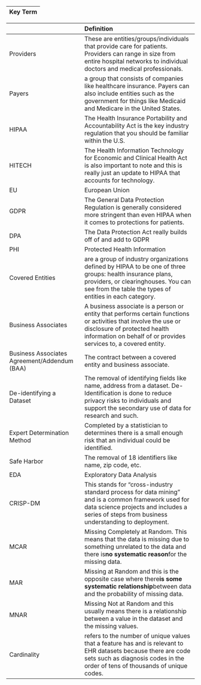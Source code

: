 | **Key Term** |
| :--- |


|  | **Definition** |
| :--- | :--- |
| Providers | These are entities/groups/individuals that provide care for patients. Providers can range in size from entire hospital networks to individual doctors and medical professionals. |
| Payers | a group that consists of companies like healthcare insurance. Payers can also include entities such as the government for things like Medicaid and Medicare in the United States. |
| HIPAA | The Health Insurance Portability and Accountability Act is the key industry regulation that you should be familiar within the U.S. |
| HITECH | The Health Information Technology for Economic and Clinical Health Act is also important to note and this is really just an update to HIPAA that accounts for technology. |
| EU | European Union |
| GDPR | The General Data Protection Regulation is generally considered more stringent than even HIPAA when it comes to protections for patients. |
| DPA | The Data Protection Act really builds off of and add to GDPR |
| PHI | Protected Health Information |
| Covered Entities | are a group of industry organizations defined by HIPAA to be one of three groups: health insurance plans, providers, or clearinghouses. You can see from the table the types of entities in each category. |
| Business Associates | A business associate is a person or entity that performs certain functions or activities that involve the use or disclosure of protected health information on behalf of or provides services to, a covered entity. |
| Business Associates Agreement/Addendum \(BAA\) | The contract between a covered entity and business associate. |
| De-identifying a Dataset | The removal of identifying fields like name, address from a dataset. De-Identification is done to reduce privacy risks to individuals and support the secondary use of data for research and such. |
| Expert Determination Method | Completed by a statistician to determines there is a small enough risk that an individual could be identified. |
| Safe Harbor | The removal of 18 identifiers like name, zip code, etc. |
| EDA | Exploratory Data Analysis |
| CRISP-DM | This stands for “cross-industry standard process for data mining” and is a common framework used for data science projects and includes a series of steps from business understanding to deployment. |
| MCAR | Missing Completely at Random. This means that the data is missing due to something unrelated to the data and there is**no systematic reason**for the missing data. |
| MAR | Missing at Random and this is the opposite case where there**is some systematic relationship**between data and the probability of missing data. |
| MNAR | Missing Not at Random and this usually means there is a relationship between a value in the dataset and the missing values. |
| Cardinality | refers to the number of unique values that a feature has and is relevant to EHR datasets because there are code sets such as diagnosis codes in the order of tens of thousands of unique codes. |



